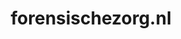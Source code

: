 ---
layout: post
title:  "forensischezorg.nl"
internal_url:  "/data/forensischezorg.nl.html"
categories: dutchgov
---